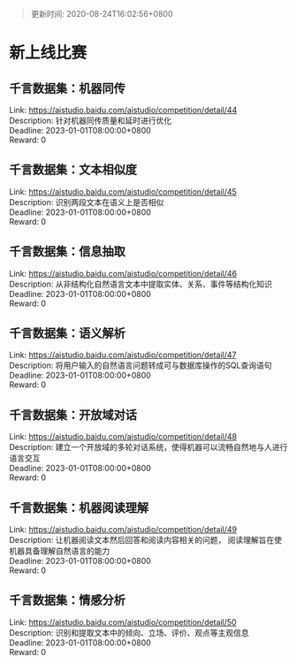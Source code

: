 > 更新时间: 2020-08-24T16:02:56+0800 

# 新上线比赛


## 千言数据集：机器同传
Link: https://aistudio.baidu.com/aistudio/competition/detail/44  
Description: 针对机器同传质量和延时进行优化  
Deadline: 2023-01-01T08:00:00+0800  
Reward: 0  

## 千言数据集：文本相似度
Link: https://aistudio.baidu.com/aistudio/competition/detail/45  
Description: 识别两段文本在语义上是否相似  
Deadline: 2023-01-01T08:00:00+0800  
Reward: 0  

## 千言数据集：信息抽取
Link: https://aistudio.baidu.com/aistudio/competition/detail/46  
Description: 从非结构化自然语言文本中提取实体、关系、事件等结构化知识  
Deadline: 2023-01-01T08:00:00+0800  
Reward: 0  

## 千言数据集：语义解析
Link: https://aistudio.baidu.com/aistudio/competition/detail/47  
Description: 将用户输入的自然语言问题转成可与数据库操作的SQL查询语句  
Deadline: 2023-01-01T08:00:00+0800  
Reward: 0  

## 千言数据集：开放域对话
Link: https://aistudio.baidu.com/aistudio/competition/detail/48  
Description: 建立一个开放域的多轮对话系统，使得机器可以流畅自然地与人进行语言交互  
Deadline: 2023-01-01T08:00:00+0800  
Reward: 0  

## 千言数据集：机器阅读理解
Link: https://aistudio.baidu.com/aistudio/competition/detail/49  
Description: 让机器阅读文本然后回答和阅读内容相关的问题， 阅读理解旨在使机器具备理解自然语言的能力  
Deadline: 2023-01-01T08:00:00+0800  
Reward: 0  

## 千言数据集：情感分析
Link: https://aistudio.baidu.com/aistudio/competition/detail/50  
Description: 识别和提取文本中的倾向、立场、评价、观点等主观信息  
Deadline: 2023-01-01T08:00:00+0800  
Reward: 0  

